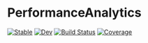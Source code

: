 # PerformanceAnalytics

[![Stable](https://img.shields.io/badge/docs-stable-blue.svg)](https://georgegee23.github.io/PerformanceAnalytics.jl/stable/)
[![Dev](https://img.shields.io/badge/docs-dev-blue.svg)](https://georgegee23.github.io/PerformanceAnalytics.jl/dev/)
[![Build Status](https://github.com/georgegee23/PerformanceAnalytics.jl/actions/workflows/CI.yml/badge.svg?branch=master)](https://github.com/georgegee23/PerformanceAnalytics.jl/actions/workflows/CI.yml?query=branch%3Amaster)
[![Coverage](https://codecov.io/gh/georgegee23/PerformanceAnalytics.jl/branch/master/graph/badge.svg)](https://codecov.io/gh/georgegee23/PerformanceAnalytics.jl)
